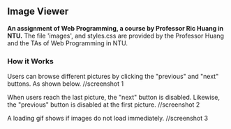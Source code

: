 ## Image Viewer
**An assignment of Web Programming, a course by Professor Ric Huang in NTU.** The file 'images', and styles.css are provided by the Professor Huang and the TAs of Web Programming in NTU.

### How it Works
Users can browse different pictures by clicking the "previous" and "next" buttons. As shown below.
//screenshot 1

When users reach the last picture, the "next" button is disabled. Likewise, the "previous" button is disabled at the first picture.
//screenshot 2

A loading gif shows if images do not load immediately.
//screenshot 3
